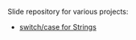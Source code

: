 Slide repository for various projects:

* [switch/case for Strings](https://smilingthax.github.io/slides/cttrie/)

